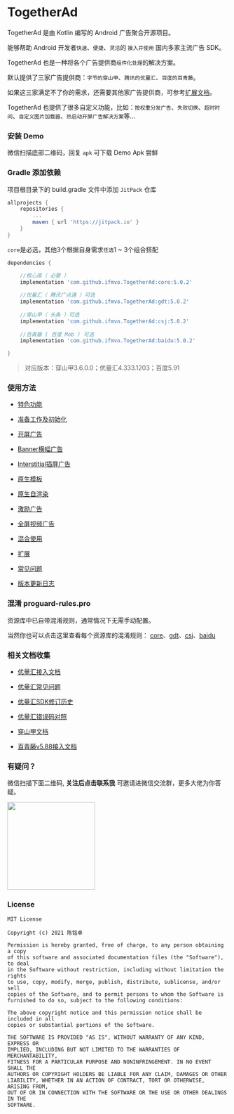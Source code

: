 # TogetherAd

TogetherAd 是由 Kotlin 编写的 Android 广告聚合开源项目。

能够帮助 Android 开发者``快速``、``便捷``、``灵活``的 ``接入并使用`` 国内多家主流广告 SDK。

TogetherAd 也是一种将各个广告提供商``组件化处理``的解决方案。

默认提供了三家广告提供商：``字节的穿山甲``、``腾讯的优量汇``、``百度的百青藤``。

如果这三家满足不了你的需求，还需要其他家广告提供商，可参考[扩展文档](doc/extend.md)。

TogetherAd 也提供了很多自定义功能，比如：``按权重分发广告``、``失败切换``、``超时时间``、``自定义图片加载器``、``热启动开屏广告解决方案``等...

### 安装 Demo

微信扫描底部二维码，回复 ``apk`` 可下载 Demo Apk 尝鲜

### Gradle 添加依赖

项目根目录下的 build.gradle 文件中添加 ``JitPack`` 仓库

```gradle
allprojects {
    repositories {
        ...
        maven { url 'https://jitpack.io' }
    }
}
```

``core``是必选，其他3个根据自身需求``任选``1 ~ 3个组合搭配

```gradle
dependencies {

    //核心库（ 必要 ）
    implementation 'com.github.ifmvo.TogetherAd:core:5.0.2'
    
    //优量汇（ 腾讯广点通 ）可选
    implementation 'com.github.ifmvo.TogetherAd:gdt:5.0.2'
    
    //穿山甲（ 头条 ）可选
    implementation 'com.github.ifmvo.TogetherAd:csj:5.0.2'
    
    //百青藤 ( 百度 Mob ) 可选
    implementation 'com.github.ifmvo.TogetherAd:baidu:5.0.2'

}
```

> 对应版本：穿山甲3.6.0.0；优量汇4.333.1203；百度5.91

### 使用方法

- [特色功能](doc/feature.md)

- [准备工作及初始化](doc/prepare.md)

- [开屏广告](doc/splash.md)

- [Banner横幅广告](doc/banner.md)

- [Interstitial插屏广告](doc/inter.md)

- [原生模板](doc/express.md)

- [原生自渲染](doc/native.md)

- [激励广告](doc/reward.md)

- [全屏视频广告](doc/full_video.md)

- [混合使用](doc/hybrid.md)

- [扩展](doc/extend.md)

- [常见问题](doc/question.md)

- [版本更新日志](doc/update_log.md)

### 混淆 proguard-rules.pro

资源库中已自带混淆规则，通常情况下无需手动配置。

当然你也可以点击这里查看每个资源库的混淆规则： [core](core/proguard-rules.pro)、[gdt](gdt/proguard-rules.pro)、[csj](csj/proguard-rules.pro)、[baidu](baidu/proguard-rules.pro)

### 相关文档收集

- [优量汇接入文档](https://developers.adnet.qq.com/doc/android/access_doc)

- [优量汇常见问题](https://e.qq.com/dev/help_detail.html?cid=668&pid=2208)

- [优量汇SDK修订历史](https://developers.adnet.qq.com/doc/android/union/union_version)

- [优量汇错误码对照](https://developers.adnet.qq.com/backend/error_code.html)

- [穿山甲文档](http://partner.toutiao.com/doc?id=5dd0fe756b181e00112e3ec5)

- [百青藤v5.88接入文档](https://baidu-ssp.gz.bcebos.com/mssp/sdk/BaiduMobAds_MSSP_bd_SDK_android_v5.88.pdf)

### 有疑问？

微信扫描下面二维码, **关注后点击联系我** 可邀请进微信交流群，更多大佬为你答疑。

<img src="img/qrcode_for_gh_e66be0cfb1f0_258.jpeg"  height="200" width="200">

### License

```
MIT License

Copyright (c) 2021 陈铭卓

Permission is hereby granted, free of charge, to any person obtaining a copy
of this software and associated documentation files (the "Software"), to deal
in the Software without restriction, including without limitation the rights
to use, copy, modify, merge, publish, distribute, sublicense, and/or sell
copies of the Software, and to permit persons to whom the Software is
furnished to do so, subject to the following conditions:

The above copyright notice and this permission notice shall be included in all
copies or substantial portions of the Software.

THE SOFTWARE IS PROVIDED "AS IS", WITHOUT WARRANTY OF ANY KIND, EXPRESS OR
IMPLIED, INCLUDING BUT NOT LIMITED TO THE WARRANTIES OF MERCHANTABILITY,
FITNESS FOR A PARTICULAR PURPOSE AND NONINFRINGEMENT. IN NO EVENT SHALL THE
AUTHORS OR COPYRIGHT HOLDERS BE LIABLE FOR ANY CLAIM, DAMAGES OR OTHER
LIABILITY, WHETHER IN AN ACTION OF CONTRACT, TORT OR OTHERWISE, ARISING FROM,
OUT OF OR IN CONNECTION WITH THE SOFTWARE OR THE USE OR OTHER DEALINGS IN THE
SOFTWARE.
```